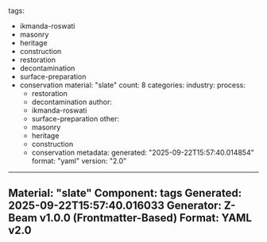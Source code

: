 tags:
  - ikmanda-roswati
  - masonry
  - heritage
  - construction
  - restoration
  - decontamination
  - surface-preparation
  - conservation
material: "slate"
count: 8
categories:
  industry:
  process:
    - restoration
    - decontamination
  author:
    - ikmanda-roswati
    - surface-preparation
  other:
    - masonry
    - heritage
    - construction
    - conservation
metadata:
  generated: "2025-09-22T15:57:40.014854"
  format: "yaml"
  version: "2.0"

---
Material: "slate"
Component: tags
Generated: 2025-09-22T15:57:40.016033
Generator: Z-Beam v1.0.0 (Frontmatter-Based)
Format: YAML v2.0
---